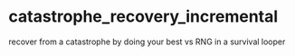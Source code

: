 # catastrophe_recovery_incremental
recover from a catastrophe by doing your best vs RNG in a survival looper
